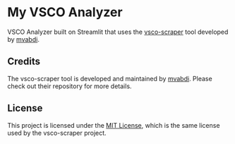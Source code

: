 # My VSCO Analyzer

VSCO Analyzer built on Streamlit that uses the [vsco-scraper](https://github.com/mvabdi/vsco-scraper) tool developed by [mvabdi](https://github.com/mvabdi).

## Credits

The vsco-scraper tool is developed and maintained by [mvabdi](https://github.com/mvabdi). Please check out their repository for more details.

## License

This project is licensed under the [MIT License](LICENSE), which is the same license used by the vsco-scraper project.
